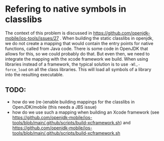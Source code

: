 # Refering to native symbols in classlibs

The context of this problem is discussed in https://github.com/openjdk-mobile/ios-tools/issues/27 .
When building the static classlibs in openjdk, we do not create a mapping that would contain the entry points for native functions, called from Java code. There is some code in OpenJDK that allows for this, so we could probably do that. But even then, we need to integrate the mapping with the xcode framework we build. When using libraries instead of a framework, the typical solution is to use
`-Wl,-force_load` on all the class libraries. This will load all symbols of a library into the resulting executable. 

## TODO:

* how do we (re-)enable building mappings for the classlibs in OpenJDK/mobile (this needs a JBS issue)
* how do we use such a mapping when building an Xcode framework (see https://github.com/openjdk-mobile/ios-tools/blob/main/.github/scripts/build-xcframework.sh) and https://github.com/openjdk-mobile/ios-tools/blob/main/.github/scripts/build-xcframework.sh
